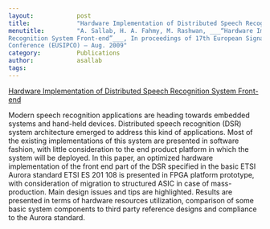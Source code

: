 ```yaml
---
layout:            post
title:             "Hardware Implementation of Distributed Speech Recognition System Front-end"
menutitle:         "A. Sallab, H. A. Fahmy, M. Rashwan, ___“Hardware Implementation of Distributed Speech
Recognition System Front-end”___, In proceedings of 17th European Signal Processing
Conference (EUSIPCO) – Aug. 2009"
category:          Publications
author:            asallab
tags:              
---
```



[Hardware Implementation of Distributed Speech Recognition System Front-end](https://ieeexplore.ieee.org/document/5404138)

Modern speech recognition applications are heading towards embedded systems and hand-held devices. Distributed speech recognition (DSR) system architecture emerged to address this kind of applications. Most of the existing implementations of this system are presented in software fashion, with little consideration to the end product platform in which the system will be deployed. In this paper, an optimized hardware implementation of the front end part of the DSR specified in the basic ETSI Aurora standard ETSI ES 201 108 is presented in FPGA platform prototype, with consideration of migration to structured ASIC in case of mass-production. Main design issues and tips are highlighted. Results are presented in terms of hardware resources utilization, comparison of some basic system components to third party reference designs and compliance to the Aurora standard.
